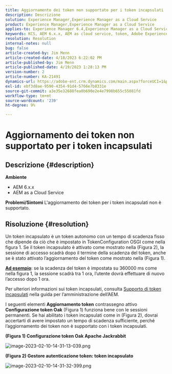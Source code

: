 ```yaml
---
title: Aggiornamento dei token non supportato per i token incapsulati
description: Descrizione
solution: Experience Manager,Experience Manager as a Cloud Service
product: Experience Manager,Experience Manager as a Cloud Service
applies-to: Experience Manager 6.4,Experience Manager as a Cloud Service,Experience Manager 6.5
keywords: KCS, AEM 6.x.x, AEM as cloud service, token, Adobe Experience Manager, FAQ, token incapsulati, 6.4, 6.5, Experience Manager as a Cloud Service
resolution: Resolution
internal-notes: null
bug: false
article-created-by: Jim Menn
article-created-date: 4/18/2023 6:22:02 PM
article-published-by: Jim Menn
article-published-date: 4/19/2023 1:28:13 PM
version-number: 2
article-number: KA-21491
dynamics-url: https://adobe-ent.crm.dynamics.com/main.aspx?forceUCI=1&pagetype=entityrecord&etn=knowledgearticle&id=80adeee5-15de-ed11-a7c7-6045bd006b3d
exl-id: ebf3d8ae-9590-4354-91d4-5766e7b8331e
source-git-commit: a3e35e32688fea0b690e2e4e7998b655c55081fd
workflow-type: tm+mt
source-wordcount: '239'
ht-degree: 9%

---
```


# Aggiornamento dei token non supportato per i token incapsulati

## Descrizione {#description}

<b>Ambiente</b>
- AEM 6.x.x
- AEM as a Cloud Service



<b>Problemi/Sintomi</b>
L&#39;aggiornamento dei token per i token incapsulati non è supportato.




## Risoluzione {#resolution}


Un token incapsulato è un token autonomo con un tempo di scadenza fisso che dipende da ciò che è impostato in TokenConfiguration OSGI come nella figura 1.
Se il token incapsulato è attivato come mostrato nella (Figura 2), la sessione di accesso scadrà dopo il termine della scadenza del token, anche se è stato attivato l’aggiornamento del token come mostrato nella (Figura 1).

<u><b>Ad esempio</b></u>: se la scadenza del token è impostata su 360000 ms come nella figura 1, la sessione scadrà tra 1 ora, l’utente dovrà effettuare di nuovo l’accesso dopo 1 ora.

Per ulteriori informazioni sui token incapsulati, consulta [Supporto di token incapsulati](https://experienceleague.adobe.com/docs/experience-manager-64/administering/security/encapsulated-token.html) nella guida per l’amministrazione dell’AEM.

I seguenti elementi <b>Aggiornamento token</b> contrassegno attivo <b>Configurazione token Oak</b> (Figura 1) funziona bene con le sessioni permanenti.
Se hai abilitato i token incapsulati come in (Figura 2), dovrai accertarti di avere impostato un tempo di scadenza sufficiente, perché l’aggiornamento dei token non è supportato con i token incapsulati.



<b>(Figura 1) Configurazione token Oak Apache Jackrabbit</b>

![image-2023-02-10-14-31-13-039.png](https://jira.corp.adobe.com/secure/attachment/9633655/image-2023-02-10-14-31-13-039.png)

<b>(Figura 2) Gestore autenticazione token: token incapsulato</b>



![image-2023-02-10-14-31-32-399.png](https://jira.corp.adobe.com/secure/attachment/9633654/image-2023-02-10-14-31-32-399.png)
